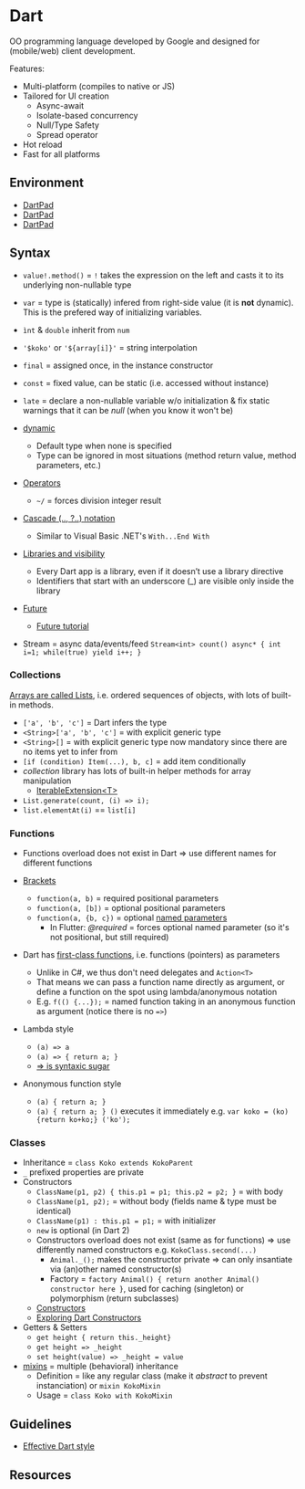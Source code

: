 # Dart

OO programming language developed by Google and designed for (mobile/web) client development.

Features:

* Multi-platform (compiles to native or JS)
* Tailored for UI creation
  * Async-await
  * Isolate-based concurrency
  * Null/Type Safety
  * Spread operator
* Hot reload
* Fast for all platforms

## Environment

* [DartPad](https://dartpad.dev)
* [DartPad](https://dartpad.github.io/)
* [DartPad](https://dartpad.dartlang.org)

## Syntax

* `value!.method()` = `!` takes the expression on the left and casts it to its underlying non-nullable type
* `var` = type is (statically) infered from right-side value (it is **not** dynamic). This is the prefered way of initializing variables.
* `ìnt` & `double` inherit from `num`
* `'$koko'` or `'${array[i]}'` = string interpolation
* `final` = assigned once, in the instance constructor
* `const` = fixed value, can be static (i.e. accessed without instance)
* `late` = declare a non-nullable variable w/o initialization & fix static warnings that it can be _null_ (when you know it won't be)
* [dynamic](https://www.w3schools.io/languages/dart-dynamic-type/)
  * Default type when none is specified
  * Type can be ignored in most situations (method return value, method parameters, etc.)

* [Operators](https://dart.dev/guides/language/language-tour#operators)
  * `~/` = forces division integer result
* [Cascade (.., ?..) notation](https://dart.dev/guides/language/language-tour#cascade-notation)
  * Similar to Visual Basic .NET's `With...End With`

* [Libraries and visibility](https://dart.dev/guides/language/language-tour#libraries-and-visibility)
  * Every Dart app is a library, even if it doesn’t use a library directive
  * Identifiers that start with an underscore (_) are visible only inside the library

* [Future](https://dart-tutorial.com/asynchronous-programming/future-in-dart/)
  * [Future tutorial](https://medium.com/flutter-community/a-guide-to-using-futures-in-flutter-for-beginners-ebeddfbfb967)
* Stream = async data/events/feed `Stream<int> count() async* { int i=1; while(true) yield i++; }`

### Collections

[Arrays are called Lists](https://stackoverflow.com/a/64273912/3559724), i.e. ordered sequences of objects, with lots of built-in methods.

* `['a', 'b', 'c']` = Dart infers the type
* `<String>['a', 'b', 'c']` = with explicit generic type
* `<String>[]` = with explicit generic type now mandatory since there are no items yet to infer from
* `[if (condition) Item(...), b, c]` = add item conditionally
* _collection_ library has lots of built-in helper methods for array manipulation
  * [IterableExtension\<T>](https://api.flutter.dev/flutter/package-collection_collection/IterableExtension.html)
* `List.generate(count, (i) => i);`
* `list.elementAt(i)` == `list[i]`

### Functions

* Functions overload does not exist in Dart => use different names for different functions
* [Brackets](https://stackoverflow.com/a/61948369/3559724)
  * `function(a, b)`  = required positional parameters
  * `function(a, [b])` = optional positional parameters
  * `function(a, {b, c})` = optional [named parameters](https://dart.dev/guides/language/language-tour#named-parameters)
    * In Flutter: _@required_ = forces optional named parameter (so it's not positional, but still required)

* Dart has [first-class functions](https://livebook.manning.com/book/dart-in-action/chapter-4), i.e. functions (pointers) as parameters
  * Unlike in C#, we thus don't need delegates and `Action<T>`
  * That means we can pass a function name directly as argument, or define a function on the spot using lambda/anonymous notation
  * E.g. `f(() {...});` = named function taking in an anonymous function as argument (notice there is no `=>`)
* Lambda style
  * `(a) => a`
  * `(a) => { return a; }`
  * [=> is syntaxic sugar](https://stackoverflow.com/a/15804303/3559724)
* Anonymous function style
  * `(a) { return a; }`
  * `(a) { return a; } ()` executes it immediately e.g. `var koko = (ko) {return ko+ko;} ('ko');`

### Classes

* Inheritance = `class Koko extends KokoParent`
* `_` prefixed properties are private
* Constructors
  * `ClassName(p1, p2) { this.p1 = p1; this.p2 = p2; }` = with body
  * `ClassName(p1, p2);` = without body (fields name & type must be identical)
  * `ClassName(p1) : this.p1 = p1;` = with initializer
  * `new` is optional (in Dart 2)
  * Constructors overload does not exist (same as for functions) => use differently named constructors e.g. `KokoClass.second(...)`
    * `Animal._();` makes the constructor private => can only insantiate via (an)other named constructor(s)
    * Factory = `factory Animal() { return another Animal() constructor here }`, used for caching (singleton) or polymorphism (return subclasses)
  * [Constructors](https://www.freecodecamp.org/news/constructors-in-dart/)
  * [Exploring Dart Constructors](https://medium.flutterdevs.com/exploring-dart-constructors-345398a0e4c5)
* Getters & Setters
  * `get height { return this._height}`
  * `get height => _height`
  * `set height(value) => _height = value`
* [mixins](https://medium.com/flutter-community/dart-what-are-mixins-3a72344011f3) = multiple (behavioral) inheritance
  * Definition = like any regular class (make it _abstract_ to prevent instanciation) or `mixin KokoMixin`
  * Usage = `class Koko with KokoMixin`

## Guidelines

* [Effective Dart style](https://dart.dev/guides/language/effective-dart/style)

## Resources
